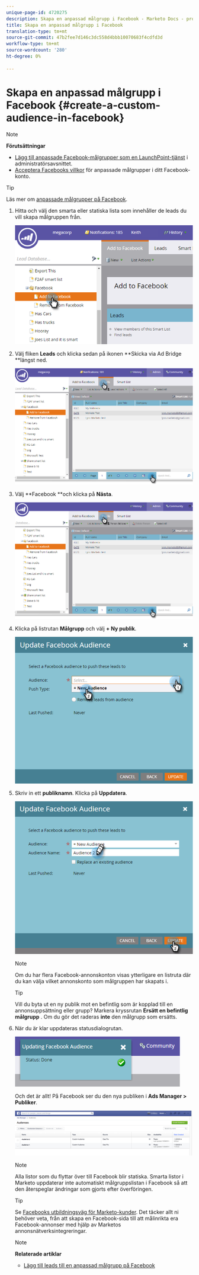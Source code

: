 ```yaml
---
unique-page-id: 4720275
description: Skapa en anpassad målgrupp i Facebook - Marketo Docs - produktdokumentation
title: Skapa en anpassad målgrupp i Facebook
translation-type: tm+mt
source-git-commit: 47b2fee7d146c3dc558d4bbb10070683f4cdfd3d
workflow-type: tm+mt
source-wordcount: '280'
ht-degree: 0%

---
```



# Skapa en anpassad målgrupp i Facebook {#create-a-custom-audience-in-facebook}

>[!NOTE]
>
>**Förutsättningar**
>
>* [Lägg till anpassade Facebook-målgrupper som en LaunchPoint-tjänst](../../../product-docs/demand-generation/ad-network-integrations/add-facebook-custom-audiences-as-a-launchpoint-service.md) i administratörsavsnittet.
>* [Acceptera Facebooks villkor](https://www.facebook.com/ads/manage/customaudiences/tos.php) för anpassade målgrupper i ditt Facebook-konto.

>



>[!TIP]
>
>Läs mer om [anpassade målgrupper på Facebook](https://www.facebook.com/help/341425252616329).

1. Hitta och välj den smarta eller statiska lista som innehåller de leads du vill skapa målgruppen från.

   ![](assets/1.png)

1. Välj fliken **Leads** och klicka sedan på ikonen **Skicka via Ad Bridge **längst ned.

   ![](assets/222.png)

1. Välj **Facebook **och klicka på **Nästa**.

   ![](assets/two.png)

1. Klicka på listrutan **Målgrupp** och välj **+ Ny publik**.

   ![](assets/four.png)

1. Skriv in ett **publiknamn**. Klicka på **Uppdatera**.

   ![](assets/five.png)

   >[!NOTE]
   >
   >Om du har flera Facebook-annonskonton visas ytterligare en listruta där du kan välja vilket annonskonto som målgruppen har skapats i.

   >[!TIP]
   >
   >Vill du byta ut en ny publik mot en befintlig som är kopplad till en annonsuppsättning eller grupp? Markera kryssrutan **Ersätt en befintlig målgrupp** . Om du gör det raderas **inte** den målgrupp som ersätts.

1. När du är klar uppdateras statusdialogrutan.

   ![](assets/six.png)

   Och det är allt! På Facebook ser du den nya publiken i **Ads Manager > Publiker**.

   ![](assets/image2014-12-10-11-3a38-3a32.png)

   >[!NOTE]
   >
   >Alla listor som du flyttar över till Facebook blir statiska. Smarta listor i Marketo uppdaterar inte automatiskt målgruppslistan i Facebook så att den återspeglar ändringar som gjorts efter överföringen.

   >[!TIP]
   >
   >Se [Facebooks utbildningsväg för Marketo-kunder](https://facebook.exceedlms.com/student/enrollments/create_enrollment_from_token/BF9TqSaCvM73PP4ScjhCm4fi). Det täcker allt ni behöver veta, från att skapa en Facebook-sida till att målinrikta era Facebook-annonser med hjälp av Marketos annonsnätverksintegreringar.

   >[!NOTE]
   >
   >**Relaterade artiklar**
   >
   >    
   >    
   >    * [Lägg till leads till en anpassad målgrupp på Facebook](add-leads-to-a-custom-audience-in-facebook.md)


